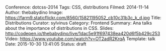 Conference: dotcss-2014
Tags: CSS, distributions
Filmed: 2014-11-14
Author: thebabydino
Image: https://farm9.staticflickr.com/8560/15821195052_cb10c31b3c_k_d.jpg
Title: Distributions
Curator: sylvinus
Category: Frontend
Summary: Ana talks about the importance of distributions in CSS.
Slides: http://codepen.io/thebabydino/live/1dac5e91f697438ea420d6f5b429c253
Video: https://www.youtube.com/watch?v=OT2adR2KrqA
Template: talk
Date: 2015-10-30 13:41:05
Status: draft